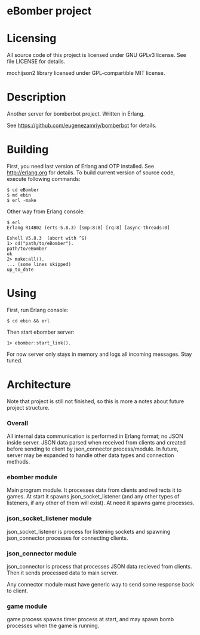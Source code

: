 eBomber project
==============

Licensing
=========
All source code of this project is licensed under GNU GPLv3 license. See file
LICENSE for details.

mochijson2 library licensed under GPL-compartible MIT license.

Description
===========

Another server for bomberbot project. Written in Erlang.

See https://github.com/eugenezamriy/bomberbot for details.

Building
========

First, you need last version of Erlang and OTP installed. See http://erlang.org
for details. To build current version of source code, execute following
commands:

    $ cd eBomber
    $ md ebin
    $ erl -make

Other way from Erlang console:

    $ erl
    Erlang R14B02 (erts-5.8.3) [smp:8:8] [rq:8] [async-threads:0]

    Eshell V5.8.3  (abort with ^G)
    1> cd("path/to/eBomber").
    path/to/eBomber
    ok
    2> make:all().
    ... (some lines skipped)
    up_to_date

Using
=====

First, run Erlang console:

    $ cd ebin && erl

Then start ebomber server:

    1> ebomber:start_link().

For now server only stays in memory and logs all incoming messages. Stay tuned.

Architecture
============

Note that project is still not finished, so this is more a notes about future
project structure.

### Overall

All internal data communication is performed in Erlang format; no JSON inside
server. JSON data parsed when received from clients and created before sending
to client by json_connector process/module. In future, server may be expanded to
handle other data types and connection methods.

### ebomber module

Main program module. It processes data from clients and redirects it to games.
At start it spawns json_socket_listener (and any other types of listeners, if
any other of them will exist). At need it spawns game processes.

### json_socket_listener module

json_socket_listener is process for listening sockets and spawning
json_connector processes for connecting clients.

### json_connector module

json_connector is process that processes JSON data recieved from clients. Then
it sends processed data to main server.

Any connector module must have generic way to send some response back to client.

### game module

game process spawns timer process at start, and may spawn bomb processes when
the game is running.
